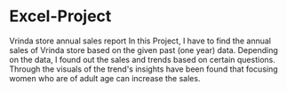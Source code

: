 # Excel-Project
Vrinda store annual sales report
In this Project, I have to find the annual sales of Vrinda store based on the given past (one year) data.
Depending on the data, I found out the sales and trends based on certain questions.
Through the visuals of the trend's insights have been found that focusing women who are of adult age can increase the sales. 

 
